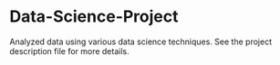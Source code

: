 # Data-Science-Project
Analyzed data using various data science techniques. See the project description file for more details.
